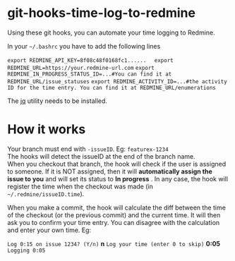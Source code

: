 
# git-hooks-time-log-to-redmine

Using these git hooks, you can automate your time logging to Redmine.

In your `~/.bashrc` you have to add the following lines

`export REDMINE_API_KEY=8f08c48f0168fc1......  `
`export REDMINE_URL=https://your.redmine-url.com`
`export REDMINE_IN_PROGRESS_STATUS_ID=...#You can find it at REDMINE_URL/issue_statuses`
`export REDMINE_ACTIVITY_ID=...#the activity ID for the time entry. You can find it at REDMINE_URL/enumerations`


The [jq](https://stedolan.github.io/jq/) utility needs to be installed.

# How it works
Your branch must end with `-issueID`. Eg: `featurex-1234`  
The hooks will detect the issueID at the end of the branch name.  
When you checkout that branch, the hook will check if the user is assigned to someone.
If it is NOT assigned, then it will **automatically assign the issue to you** and will set its status to **In progress** .
In any case, the hook will register the time when the checkout was made (in `~/.redmine/issueID.time`).

When you make a commit, the hook will calculate the diff between the time of the checkout (or the previous commit) and the current time. It will then ask you to confirm your time entry. You can disagree with the calculation and enter your own time. Eg:

`Log 0:15 on issue 1234? (Y/n)`
**n**
`Log your time (enter 0 to skip)`
**0:05**
`Logging 0:05`
